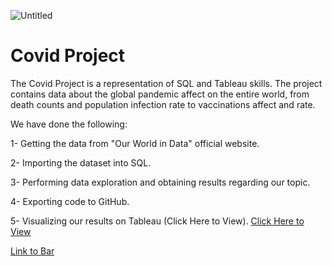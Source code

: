 ![Untitled](https://user-images.githubusercontent.com/115690921/210288014-88c26a6b-ea64-48c6-9f70-cf588769cc62.png)

# Covid Project
The Covid Project is a representation of SQL and Tableau skills. The project contains data about the global pandemic affect on the entire world, from death counts and population infection rate to vaccinations affect and rate.  

We have done the following:

1-	Getting the data from "Our World in Data" official website.

2-	Importing the dataset into SQL. 

3-	Performing data exploration and obtaining results regarding our topic.

4-	Exporting code to GitHub.

5-	Visualizing our results on Tableau (Click Here to View). 
[Click Here to View](https://public.tableau.com/app/profile/moaz.agha/viz/CovidDashboard_16726994263800/Dashboard1?publish=yes)

<a href="https://public.tableau.com/app/profile/moaz.agha/viz/CovidDashboard_16726994263800/Dashboard1?publish=yes">Link to Bar</a>
